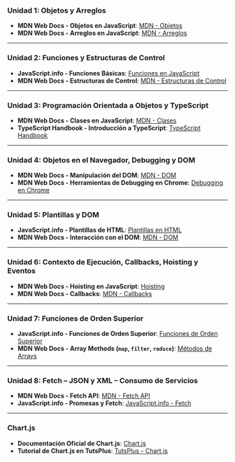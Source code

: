 
### **Unidad 1: Objetos y Arreglos**
- **MDN Web Docs - Objetos en JavaScript**: [MDN - Objetos](https://developer.mozilla.org/es/docs/Web/JavaScript/Guide/Working_with_Objects)
- **MDN Web Docs - Arreglos en JavaScript**: [MDN - Arreglos](https://developer.mozilla.org/es/docs/Web/JavaScript/Reference/Global_Objects/Array)

---

### **Unidad 2: Funciones y Estructuras de Control**
- **JavaScript.info - Funciones Básicas**: [Funciones en JavaScript](https://javascript.info/function-basics)
- **MDN Web Docs - Estructuras de Control**: [MDN - Estructuras de Control](https://developer.mozilla.org/es/docs/Web/JavaScript/Guide/Control_flow_and_error_handling)

---

### **Unidad 3: Programación Orientada a Objetos y TypeScript**
- **MDN Web Docs - Clases en JavaScript**: [MDN - Clases](https://developer.mozilla.org/es/docs/Web/JavaScript/Reference/Classes)
- **TypeScript Handbook - Introducción a TypeScript**: [TypeScript Handbook](https://www.typescriptlang.org/docs/handbook/intro.html)

---

### **Unidad 4: Objetos en el Navegador, Debugging y DOM**
- **MDN Web Docs - Manipulación del DOM**: [MDN - DOM](https://developer.mozilla.org/es/docs/Web/API/Document_Object_Model/Introduction)
- **MDN Web Docs - Herramientas de Debugging en Chrome**: [Debugging en Chrome](https://developer.mozilla.org/es/docs/Tools/Debugger)

---

### **Unidad 5: Plantillas y DOM**
- **JavaScript.info - Plantillas de HTML**: [Plantillas en HTML](https://javascript.info/template-literals)
- **MDN Web Docs - Interacción con el DOM**: [MDN - DOM](https://developer.mozilla.org/es/docs/Web/API/Document_Object_Model)

---

### **Unidad 6: Contexto de Ejecución, Callbacks, Hoisting y Eventos**
- **MDN Web Docs - Hoisting en JavaScript**: [Hoisting](https://developer.mozilla.org/es/docs/Glossary/Hoisting)
- **MDN Web Docs - Callbacks**: [MDN - Callbacks](https://developer.mozilla.org/es/docs/Glossary/Callback_function)

---

### **Unidad 7: Funciones de Orden Superior**
- **JavaScript.info - Funciones de Orden Superior**: [Funciones de Orden Superior](https://javascript.info/function-expressions#functions-are-values)
- **MDN Web Docs - Array Methods (`map`, `filter`, `reduce`)**: [Métodos de Arrays](https://developer.mozilla.org/es/docs/Web/JavaScript/Reference/Global_Objects/Array)

---

### **Unidad 8: Fetch – JSON y XML – Consumo de Servicios**
- **MDN Web Docs - Fetch API**: [MDN - Fetch API](https://developer.mozilla.org/es/docs/Web/API/Fetch_API)
- **JavaScript.info - Promesas y Fetch**: [JavaScript.info - Fetch](https://javascript.info/fetch)

---

### **Chart.js**
- **Documentación Oficial de Chart.js**: [Chart.js](https://www.chartjs.org/docs/latest/)
- **Tutorial de Chart.js en TutsPlus**: [TutsPlus - Chart.js](https://webdesign.tutsplus.com/es/tutorials/charts-with-chartjs--cms-22935)
